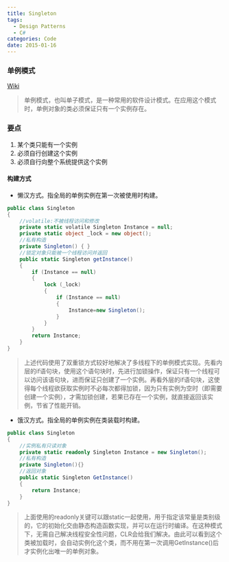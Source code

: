 ```yaml
---
title: Singleton
tags:
  - Design Patterns
  - C#
categories: Code
date: 2015-01-16
---
```


### 单例模式

[Wiki](http://zh.wikipedia.org/wiki/%E5%8D%95%E4%BE%8B%E6%A8%A1%E5%BC%8F)

> 单例模式，也叫单子模式，是一种常用的软件设计模式。在应用这个模式时，单例对象的类必须保证只有一个实例存在。

### 要点
1. 某个类只能有一个实例
2. 必须自行创建这个实例
3. 必须自行向整个系统提供这个实例

<!-- more -->

#### 构建方式

  + 懒汉方式。指全局的单例实例在第一次被使用时构建。

``` csharp
public class Singleton
{
    //volatile:不被线程访问和修改
    private static volatile Singleton Instance = null;
    private static object _lock = new object();
    //私有构造
    private Singleton() { }
    //锁定对象只能被一个线程访问并返回
    public static Singleton getInstance()
    {
        if (Instance == null)
        {
            lock (_lock)
            {
                if (Instance == null)
                {
                    Instance=new Singleton();
                }
            }
        }
        return Instance;
    }
}
```

> 上述代码使用了双重锁方式较好地解决了多线程下的单例模式实现。先看内层的if语句块，使用这个语句块时，先进行加锁操作，保证只有一个线程可以访问该语句块，进而保证只创建了一个实例。再看外层的if语句块，这使得每个线程欲获取实例时不必每次都得加锁，因为只有实例为空时（即需要创建一个实例），才需加锁创建，若果已存在一个实例，就直接返回该实例，节省了性能开销。

  + 饿汉方式。指全局的单例实例在类装载时构建。

``` csharp
public class Singleton
{
    //实例私有只读对象
    private static readonly Singleton Instance = new Singleton();
    //私有构造
    private Singleton(){}
    //返回对象
    public static Singleton GetInstance()
    {
        return Instance;
    }
}  
```

> 上面使用的readonly关键可以跟static一起使用，用于指定该常量是类别级的，它的初始化交由静态构造函数实现，并可以在运行时编译。在这种模式下，无需自己解决线程安全性问题，CLR会给我们解决。由此可以看到这个类被加载时，会自动实例化这个类，而不用在第一次调用GetInstance()后才实例化出唯一的单例对象。


